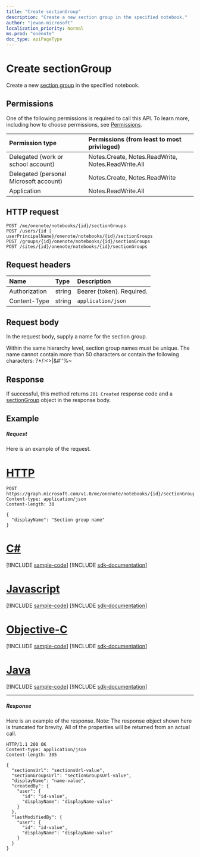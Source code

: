 ```yaml
---
title: "Create sectionGroup"
description: "Create a new section group in the specified notebook."
author: "jewan-microsoft"
localization_priority: Normal
ms.prod: "onenote"
doc_type: apiPageType
---
```


# Create sectionGroup

Create a new [section group](../resources/sectiongroup.md) in the specified notebook.
## Permissions
One of the following permissions is required to call this API. To learn more, including how to choose permissions, see [Permissions](/graph/permissions-reference).

|Permission type      | Permissions (from least to most privileged)              |
|:--------------------|:---------------------------------------------------------|
|Delegated (work or school account) | Notes.Create, Notes.ReadWrite, Notes.ReadWrite.All    |
|Delegated (personal Microsoft account) | Notes.Create, Notes.ReadWrite    |
|Application | Notes.ReadWrite.All |

## HTTP request
<!-- { "blockType": "ignored" } -->
```http
POST /me/onenote/notebooks/{id}/sectionGroups
POST /users/{id | userPrincipalName}/onenote/notebooks/{id}/sectionGroups
POST /groups/{id}/onenote/notebooks/{id}/sectionGroups
POST /sites/{id}/onenote/notebooks/{id}/sectionGroups
```
## Request headers
| Name       | Type | Description|
|:---------------|:--------|:----------|
| Authorization  | string  | Bearer {token}. Required. |
| Content-Type | string | `application/json` |

## Request body
In the request body, supply a name for the section group.

Within the same hierarchy level, section group names must be unique. The name cannot contain more than 50 characters or contain the following characters:  ?*\/:<>|&#''%~

## Response

If successful, this method returns `201 Created` response code and a [sectionGroup](../resources/sectiongroup.md) object in the response body.

## Example
##### Request
Here is an example of the request.

# [HTTP](#tab/http)
<!-- {
  "blockType": "request",
  "name": "create_sectiongroup_from_notebook"
}-->
```http
POST https://graph.microsoft.com/v1.0/me/onenote/notebooks/{id}/sectionGroups
Content-type: application/json
Content-length: 30

{
  "displayName": "Section group name"
}
```
# [C#](#tab/csharp)
[!INCLUDE [sample-code](../includes/snippets/csharp/create-sectiongroup-from-notebook-csharp-snippets.md)]
[!INCLUDE [sdk-documentation](../includes/snippets/snippets-sdk-documentation-link.md)]

# [Javascript](#tab/javascript)
[!INCLUDE [sample-code](../includes/snippets/javascript/create-sectiongroup-from-notebook-javascript-snippets.md)]
[!INCLUDE [sdk-documentation](../includes/snippets/snippets-sdk-documentation-link.md)]

# [Objective-C](#tab/objc)
[!INCLUDE [sample-code](../includes/snippets/objc/create-sectiongroup-from-notebook-objc-snippets.md)]
[!INCLUDE [sdk-documentation](../includes/snippets/snippets-sdk-documentation-link.md)]

# [Java](#tab/java)
[!INCLUDE [sample-code](../includes/snippets/java/create-sectiongroup-from-notebook-java-snippets.md)]
[!INCLUDE [sdk-documentation](../includes/snippets/snippets-sdk-documentation-link.md)]

---


##### Response
Here is an example of the response. Note: The response object shown here is truncated for brevity. All of the properties will be returned from an actual call.
<!-- {
  "blockType": "response",
  "truncated": true,
  "@odata.type": "microsoft.graph.sectionGroup"
} -->
```http
HTTP/1.1 200 OK
Content-type: application/json
Content-length: 305

{
  "sectionsUrl": "sectionsUrl-value",
  "sectionGroupsUrl": "sectionGroupsUrl-value",
  "displayName": "name-value",
  "createdBy": {
    "user": {
      "id": "id-value",
      "displayName": "displayName-value"
    }
  },
  "lastModifiedBy": {
    "user": {
      "id": "id-value",
      "displayName": "displayName-value"
    }
  }
}
```

<!-- uuid: 8fcb5dbc-d5aa-4681-8e31-b001d5168d79
2015-10-25 14:57:30 UTC -->
<!-- {
  "type": "#page.annotation",
  "description": "Create SectionGroup",
  "keywords": "",
  "section": "documentation",
  "tocPath": "",
  "suppressions": [
  ]
}-->
